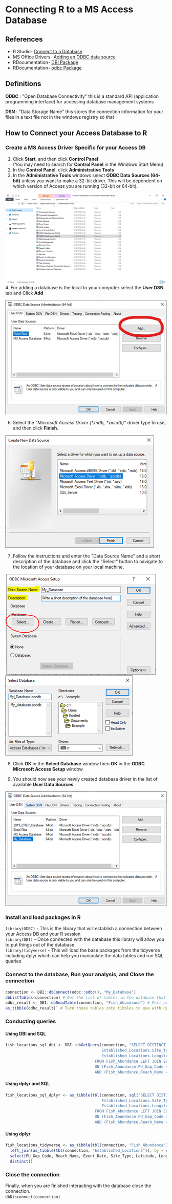 # Connecting R to a MS Access Database

## References
- R Studio- [Connect to a Database](https://db.rstudio.com/getting-started/connect-to-database)
- MS Office Drivers- [Adding an ODBC data source](https://support.office.com/en-us/article/administer-odbc-data-sources-b19f856b-5b9b-48c9-8b93-07484bfab5a7)
- RDocumentation- [DBI Package](https://www.rdocumentation.org/packages/DBI/versions/0.5-1)
- RDocumentation- [odbc Package](https://www.rdocumentation.org/packages/odbc/versions/1.0.1)

## Definitions
**ODBC** : "Open Database Connectivity" this is a standard API (application programming interface) for accessing database management systems

**DSN** : "Data Storage Name" this stores the connection information for your files in a text file not in the windows registry so that

## How to Connect your Access Database to R

### Create a MS Access Driver Specific for your Access DB
1. Click **Start**, and then click **Control Panel**  
  (You may need to search for **Control Panel** in the Windows Start Menu)
2. In the **Control Panel**, click **Administrative Tools**
3. In the **Administrative Tools** windows select **ODBC Data Sources (64-bit)** unless you want to make a 32-bit driver. This will be dependent on which version of Access you are running (32-bit or 64-bit).

![ODBC Data Sources](images/Add_ODBC_data_source.PNG)
4. For adding a database is the local to your computer select the **User DSN** tab and Click **Add**

![Add New Data Source](images/Inked_Add_ODBC_data_source_2.jpg)

6. Select the _"Microsoft Access Driver (\*.mdb, \*.accdb)"_ driver type to use, and then click **Finish**.

![Select Data Source Type](images/Add_ODBC_data_source_3.PNG)

7. Follow the instructions and enter the "Data Source Name" and a short description of the database and click the "Select" button to navigate to the location of your database on your local machine.

![MS Access Data Setup](images/ODBC_MS_Access_Setup.PNG)
![MS Access Database location](images/ODBC_MS_Access_Setup_File_Navigation.PNG)

8. Click **OK** in the **Select Database** window then **OK** in the **ODBC Microsoft Access Setup** window

9. You should now see your newly created database driver in the list of available __User Data Sources__

![MS Access Data Setup Success](images/ODBC_MS_Access_Driver_Setup.PNG)

### Install and load packages in R
`library(ODBC)`
    - This is the library that will establish a connection between your Access DB and your R session  
`library(DBI)`
    - Once connected with the database this library will allow you to put things out of the database  
`library(tidyverse)`
        - This will load the base  packages from the tidyverse including dplyr which can help you manipulate the data tables and run SQL queries

### Connect to the database, Run your analysis, and Close the connection

```R
connection <- DBI::dbConnect(odbc::odbc(), "My_Database")
dbListTables(connection) # Get the list of tables in the database that is now connected
odbc_result <- DBI::dbReadTable(connection, "Fish_Abundance") # Pull out specific tables from DB
as_tibble(odbc_result)` # Turn those tables into tibbles to use with dplyr functions
```
### Conducting queries

#### Using DBI and SQL

```R
fish_locations_sql_dbi <- DBI::dbGetQuery(connection, "SELECT DISTINCT Fish_Abundance.PU_Gap_Code, Fish_Abundance.Reach_Name, Fish_Abundance.Event_Date,
                                          Established_Locations.Site_Type, Established_Locations.Latitude,
                                          Established_Locations.Longitude, Established_Locations.Stream_Name
                                       FROM Fish_Abundance LEFT JOIN Established_Locations
                                       ON (Fish_Abundance.PU_Gap_Code = Established_Locations.PU_Gap_Code)
                                       AND (Fish_Abundance.Reach_Name = Established_Locations.Reach_Name)")
```
#### Using dplyr and SQL

```R
fish_locations_sql_dplyr <- as_tibble(tbl(connection, sql("SELECT DISTINCT Fish_Abundance.PU_Gap_Code, Fish_Abundance.Reach_Name, Fish_Abundance.Event_Date,
                                          Established_Locations.Site_Type, Established_Locations.Latitude,
                                          Established_Locations.Longitude, Established_Locations.Stream_Name
                                       FROM Fish_Abundance LEFT JOIN Established_Locations
                                       ON (Fish_Abundance.PU_Gap_Code = Established_Locations.PU_Gap_Code)
                                       AND (Fish_Abundance.Reach_Name = Established_Locations.Reach_Name)")))
```
#### Using dplyr

```R
fish_locations_tidyverse <- as_tibble(tbl(connection, "Fish_Abundance")) %>%
  left_join(as_tibble(tbl(connection, "Established_Locations")), by = c("PU_Gap_Code", "Reach_Name")) %>%
  select(PU_Gap_Code, Reach_Name, Event_Date, Site_Type, Latitude, Longitude, Stream_Name) %>%
  distinct()
```
### Close the connection
 Finally, when you are finished interacting with the database close the connection.  
 `dbDisconnect(connection)`
